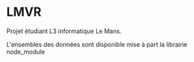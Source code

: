 # LMVR

Projet étudiant L3 informatique Le Mans.

L'ensembles des données sont disponible mise à part la librairie node_module 

